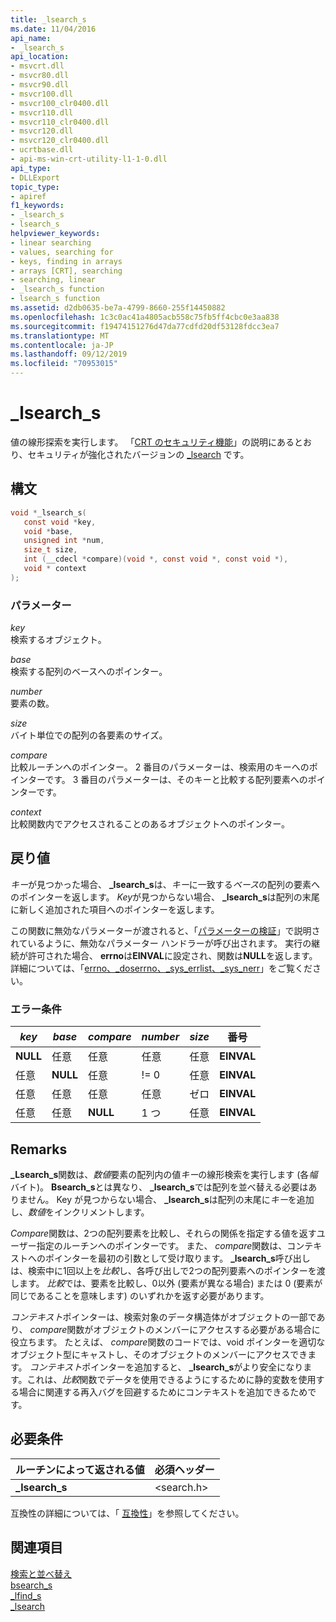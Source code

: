 ```yaml
---
title: _lsearch_s
ms.date: 11/04/2016
api_name:
- _lsearch_s
api_location:
- msvcrt.dll
- msvcr80.dll
- msvcr90.dll
- msvcr100.dll
- msvcr100_clr0400.dll
- msvcr110.dll
- msvcr110_clr0400.dll
- msvcr120.dll
- msvcr120_clr0400.dll
- ucrtbase.dll
- api-ms-win-crt-utility-l1-1-0.dll
api_type:
- DLLExport
topic_type:
- apiref
f1_keywords:
- _lsearch_s
- lsearch_s
helpviewer_keywords:
- linear searching
- values, searching for
- keys, finding in arrays
- arrays [CRT], searching
- searching, linear
- _lsearch_s function
- lsearch_s function
ms.assetid: d2db0635-be7a-4799-8660-255f14450882
ms.openlocfilehash: 1c3c0ac41a4805acb558c75fb5ff4cbc0e3aa838
ms.sourcegitcommit: f19474151276d47da77cdfd20df53128fdcc3ea7
ms.translationtype: MT
ms.contentlocale: ja-JP
ms.lasthandoff: 09/12/2019
ms.locfileid: "70953015"
---
```

# <a name="_lsearch_s"></a>_lsearch_s

値の線形探索を実行します。 「[CRT のセキュリティ機能](../../c-runtime-library/security-features-in-the-crt.md)」の説明にあるとおり、セキュリティが強化されたバージョンの [_lsearch](lsearch.md) です。

## <a name="syntax"></a>構文

```C
void *_lsearch_s(
   const void *key,
   void *base,
   unsigned int *num,
   size_t size,
   int (__cdecl *compare)(void *, const void *, const void *),
   void * context
);
```

### <a name="parameters"></a>パラメーター

*key*<br/>
検索するオブジェクト。

*base*<br/>
検索する配列のベースへのポインター。

*number*<br/>
要素の数。

*size*<br/>
バイト単位での配列の各要素のサイズ。

*compare*<br/>
比較ルーチンへのポインター。 2 番目のパラメーターは、検索用のキーへのポインターです。 3 番目のパラメーターは、そのキーと比較する配列要素へのポインターです。

*context*<br/>
比較関数内でアクセスされることのあるオブジェクトへのポインター。

## <a name="return-value"></a>戻り値

*キー*が見つかった場合、 **_lsearch_s**は、*キー*に一致する*ベース*の配列の要素へのポインターを返します。 *Key*が見つからない場合、 **_lsearch_s**は配列の末尾に新しく追加された項目へのポインターを返します。

この関数に無効なパラメーターが渡されると、「[パラメーターの検証](../../c-runtime-library/parameter-validation.md)」で説明されているように、無効なパラメーター ハンドラーが呼び出されます。 実行の継続が許可された場合、 **errno**は**EINVAL**に設定され、関数は**NULL**を返します。 詳細については、「[errno、_doserrno、_sys_errlist、_sys_nerr](../../c-runtime-library/errno-doserrno-sys-errlist-and-sys-nerr.md)」をご覧ください。

### <a name="error-conditions"></a>エラー条件

|*key*|*base*|*compare*|*number*|*size*|**番号**|
|-----------|------------|---------------|-----------|------------|-------------|
|**NULL**|任意|任意|任意|任意|**EINVAL**|
|任意|**NULL**|任意|!= 0|任意|**EINVAL**|
|任意|任意|任意|任意|ゼロ|**EINVAL**|
|任意|任意|**NULL**|1 つ|任意|**EINVAL**|

## <a name="remarks"></a>Remarks

**_Lsearch_s**関数は、*数値*要素の配列内の値*キー*の線形検索を実行します (各*幅*バイト)。 **Bsearch_s**とは異なり、 **_lsearch_s**では配列を並べ替える必要はありません。 Key が見つからない場合、 **_lsearch_s**は配列の末尾に*キー*を追加し、*数値*をインクリメントします。

*Compare*関数は、2つの配列要素を比較し、それらの関係を指定する値を返すユーザー指定のルーチンへのポインターです。 また、 *compare*関数は、コンテキストへのポインターを最初の引数として受け取ります。 **_lsearch_s**呼び出しは、検索中に1回以上を*比較*し、各呼び出しで2つの配列要素へのポインターを渡します。 *比較*では、要素を比較し、0以外 (要素が異なる場合) または 0 (要素が同じであることを意味します) のいずれかを返す必要があります。

*コンテキスト*ポインターは、検索対象のデータ構造体がオブジェクトの一部であり、 *compare*関数がオブジェクトのメンバーにアクセスする必要がある場合に役立ちます。 たとえば、 *compare*関数のコードでは、void ポインターを適切なオブジェクト型にキャストし、そのオブジェクトのメンバーにアクセスできます。 *コンテキスト*ポインターを追加すると、 **_lsearch_s**がより安全になります。これは、*比較*関数でデータを使用できるようにするために静的変数を使用する場合に関連する再入バグを回避するためにコンテキストを追加できるためです。

## <a name="requirements"></a>必要条件

|ルーチンによって返される値|必須ヘッダー|
|-------------|---------------------|
|**_lsearch_s**|\<search.h>|

互換性の詳細については、「 [互換性](../../c-runtime-library/compatibility.md)」を参照してください。

## <a name="see-also"></a>関連項目

[検索と並べ替え](../../c-runtime-library/searching-and-sorting.md)<br/>
[bsearch_s](bsearch-s.md)<br/>
[_lfind_s](lfind-s.md)<br/>
[_lsearch](lsearch.md)<br/>
